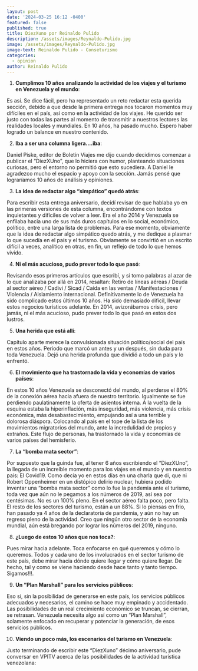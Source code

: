 ```yaml
---
layout: post
date: '2024-03-25 16:12 -0400'
featured: false
published: true
title: DiezXuno por Reinaldo Pulido
description: /assets/images/Reynaldo-Pulido.jpg
image: /assets/images/Reynaldo-Pulido.jpg
image-text: Reinaldo Pulido - Conseturismo
categories:
  - opinion
author: Reinaldo Pulido
---
```

1. **Cumplimos 10 años analizando la actividad de los viajes y el turismo en Venezuela y el mundo**:

Es así. Se dice fácil, pero ha representado un reto redactar esta querida sección, debido a que desde la primera entrega nos tocaron momentos muy difíciles en el país, así como en la actividad de los viajes. He querido ser justo con todas las partes al momento de transmitir a nuestros lectores las realidades locales y mundiales. En 10 años, ha pasado mucho. Espero haber logrado un balance en nuestro contenido.

2. **Iba a ser una columna ligera….iba**:

Daniel Piske, editor de Boletín Viajes me dijo cuando decidimos comenzar a publicar el “DiezXUno”, que lo hiciera con humor, planteando situaciones curiosas, pero el entorno no permitió que esto sucediera. A Daniel le agradezco mucho el espacio y apoyo con la sección. Jamás pensé que lograríamos 10 años de análisis y opiniones.

3. **La idea de redactar algo “simpático” quedó atrás**:

Para escribir esta entrega aniversario, decidí revisar de que hablaba yo en las primeras versiones de esta columna, encontrándome con textos inquietantes y difíciles de volver a leer. Era el año 2014 y Venezuela se enfilaba hacia uno de sus más duros capítulos en lo social, económico, político, entre una larga lista de problemas. Para ese momento, obviamente que la idea de redactar algo simpático quedo atrás, y me dedique a plasmar lo que sucedía en el país y el turismo. Obviamente se convirtió en un escrito difícil a veces, analítico en otras, en fin, un reflejo de todo lo que hemos vivido.

4. **Ni el más acucioso, pudo prever todo lo que pasó**:

Revisando esos primeros artículos que escribí, y si tomo palabras al azar de lo que analizaba por allá en 2014, resaltan: Retiro de líneas aéreas / Deuda al sector aéreo / Cadivi / Sicad / Caída en las ventas / Manifestaciones / Violencia / Aislamiento internacional. Definitivamente lo de Venezuela ha sido complicado estos últimos 10 años. Ha sido demasiado difícil, llevar estos negocios turísticos adelante. En 2014, avizorábamos crisis, pero jamás, ni el más acucioso, pudo prever todo lo que pasó en estos dos lustros.

5. **Una herida que está allí**:

Capítulo aparte merece la convulsionada situación político/social del país en estos años. Periodo que marcó un antes y un después, sin duda para toda Venezuela. Dejó una herida profunda que dividió a todo un país y lo enfrentó.

6. **El movimiento que ha trastornado la vida y economías de varios países**:

En estos 10 años Venezuela se desconectó del mundo, al perderse el 80% de la conexión aérea hacia afuera de nuestro territorio. Igualmente se fue perdiendo paulatinamente la oferta de asientos interna. A la vuelta de la esquina estaba la hiperinflación, más inseguridad, más violencia, más crisis económica, más desabastecimiento, empujando así a una terrible y dolorosa diáspora. Colocando al país en el tope de la lista de los movimientos migratorios del mundo, ante la incredulidad de propios y extraños. Este flujo de personas, ha trastornado la vida y economías de varios países del hemisferio.

7. **La “bomba mata sector”**:

Por supuesto que la guinda fue, al tener 6 años escribiendo el “DiezXUno”, la llegada de un increíble momento para los viajes en el mundo y en nuestro país: El Covid19. Como decía yo en estos días en una charla que di, que ni Robert Oppenheimer en un distópico delirio nuclear, hubiera podido inventar una “bomba mata sector” como lo fue la pandemia ante el turismo, toda vez que aún no le pegamos a los números de 2019, así sea por centésimas. No es un 100% pleno. En el sector aéreo falta poco, pero falta. El resto de los sectores del turismo, están a un 88%. Si lo piensas en frio, han pasado ya 4 años de la declaratoria de pandemia, y aún no hay un regreso pleno de la actividad. Creo que ningún otro sector de la economía mundial, aún está bregando por lograr los números del 2019, ninguno.

8. **¿Luego de estos 10 años que nos toca?**:

Pues mirar hacia adelante. Toca enfocarse en qué queremos y cómo lo queremos. Todos y cada uno de los involucrados en el sector turismo de este país, debe mirar hacia dónde quiere llegar y cómo quiere llegar. De hecho, tal y como se viene haciendo desde hace tanto y tanto tiempo. Sigamos!!!.

9. **Un “Plan Marshall” para los servicios públicos**:

Eso sí, sin la posibilidad de generarse en este país, los servicios públicos adecuados y necesarios, el camino se hace muy empinado y accidentado. Las posibilidades de un real crecimiento económico se truncan, se cierran, se retrasan. Venezuela necesita algo así como un “Plan Marshall”, solamente enfocado en recuperar y potenciar la generación, de esos servicios públicos.

10. **Viendo un poco más, los escenarios del turismo en Venezuela**:

Justo terminando de escribir este “DiezXuno” décimo aniversario, pude conversar en VPITV acerca de las posibilidades de la actividad turística venezolana:
